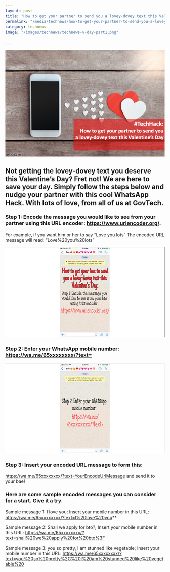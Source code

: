```yaml
---
layout: post
title: "How to get your partner to send you a lovey-dovey text this Valentine’s Day"
permalink: "/media/technews/how-to-get-your-partner-to-send-you-a-lovey-dovey-text"
category: technews
image: "/images/technews/technews-v-day-part1.png"

---
```


![How to get your partner to send you a lovey-dovey text this Valentine’s Day](/images/technews/technews-v-day-part1.png)

Not getting the lovey-dovey text you deserve this Valentine’s Day? Fret not! We are here to save your day. Simply follow the steps below and nudge your partner with this cool WhatsApp Hack. With lots of love, from all of us at GovTech. 
---

### **Step 1: Encode the message you would like to see from your partner using this URL encoder: https://www.urlencoder.org/.** 

For example, if you want him or her to say “Love you lots” The encoded URL message will read: “Love%20you%20lots” 

![How to get your partner to send you a lovey-dovey text this Valentine’s Day](/images/technews/technews-v-day-part2.png)

### **Step 2: Enter your WhatsApp mobile number: https://wa.me/65xxxxxxxx/?text=**

![How to get your partner to send you a lovey-dovey text this Valentine’s Day](/images/technews/technews-v-day-part3.png)

### **Step 3: Insert your encoded URL message to form this:**

https://wa.me/65xxxxxxxx/?text=YourEncodeUrlMessage and send it to your bae!

### **Here are some sample encoded messages you can consider for a start. Give it a try.**

Sample message 1: I love you;
Insert your mobile number in this URL: https://wa.me/65xxxxxxxx/?text=I%20love%20you**

Sample message 2: Shall we apply for bto?; 
Insert your mobile number in this URL: https://wa.me/65xxxxxxxx/?text=shall%20we%20apply%20for%20bto%3F 

Sample message 3: you so pretty, I am stunned like vegetable; 
Insert your mobile number in this URL: https://wa.me/65xxxxxxxx/?text=you%20so%20pretty%2C%20I%20am%20stunned%20like%20vegetable%20 
